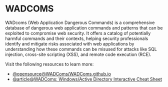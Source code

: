 # WADCOMS

WADcoms (Web Application Dangerous Commands) is a comprehensive database of dangerous web application commands and patterns that can be exploited to compromise web security. It offers a catalog of potentially harmful commands and their contexts, helping security professionals identify and mitigate risks associated with web applications by understanding how these commands can be misused for attacks like SQL injection, cross-site scripting (XSS), and remote code execution (RCE).

Visit the following resources to learn more:

- [@opensource@WADComs/WADComs.github.io](https://wadcoms.github.io/)
- [@article@WADComs: Windows/Active Directory Interactive Cheat Sheet](https://john-woodman.com/research/wadcoms/)